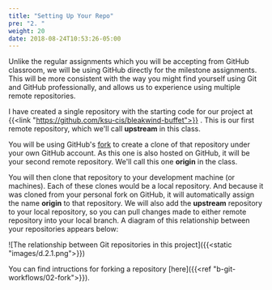 ```yaml
---
title: "Setting Up Your Repo"
pre: "2. "
weight: 20
date: 2018-08-24T10:53:26-05:00
---
```


Unlike the regular assignments which you will be accepting from GitHub classroom, we will be using GitHub directly for the milestone assignments.  This will be more consistent with the way you might find yourself using Git and GitHub professionally, and allows us to experience using multiple remote repositories.

I have created a single repository with the starting code for our project at {{<link "https://github.com/ksu-cis/bleakwind-buffet">}} .  This is our first remote repository, which we'll call **upstream** in this class.

You will be using GitHub's [fork](https://docs.github.com/en/github/getting-started-with-github/fork-a-repo) to create a clone of that repository under your own GitHub account.  As this one is also hosted on GitHub, it will be your second remote repository.  We'll call this one **origin** in the class.

You will then clone that repository to your development machine (or machines).  Each of these clones would be a local repository.  And because it was cloned from your personal fork on GitHub, it will automatically assign the name **origin** to that repository.  We will also add the **upstream** repository to your local repository, so you can pull changes made to either remote repository into your local branch.  A diagram of this relationship between your repositories appears below:

![The relationship between Git repositories in this project]({{<static "images/d.2.1.png">}})

You can find intructions for forking a repository [here]({{<ref "b-git-workflows/02-fork">}}).